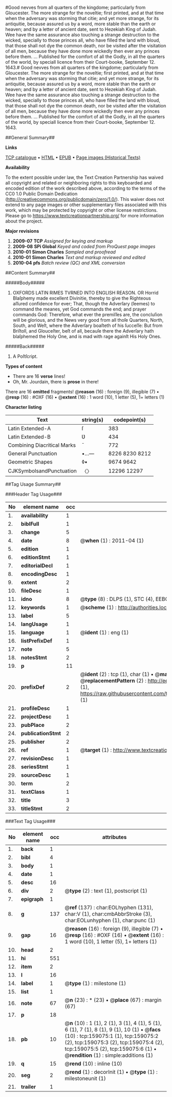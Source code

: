 #Good nevves from all quarters of the kingdome; particularly from Gloucester. The more strange for the noveltie; first printed, and at that time when the adversary was storming that citie; and yet more strange, for its antiquitie, because assured us by a word, more stable than the earth or heaven; and by a letter of ancient date, sent to Hezekiah King of Judah. Wee have the same assurance also touching a strange destruction to the wicked, specially to those princes all, who have filled the land with bloud, that those shall not dye the common death, nor be visited after the visitation of all men, because they have done more wickedly then ever any princes before them. ... Published for the comfort of all the Godly, in all the quarters of the world, by speciall licence from their Court-booke, September 12. 1643.#
Good nevves from all quarters of the kingdome; particularly from Gloucester. The more strange for the noveltie; first printed, and at that time when the adversary was storming that citie; and yet more strange, for its antiquitie, because assured us by a word, more stable than the earth or heaven; and by a letter of ancient date, sent to Hezekiah King of Judah. Wee have the same assurance also touching a strange destruction to the wicked, specially to those princes all, who have filled the land with bloud, that those shall not dye the common death, nor be visited after the visitation of all men, because they have done more wickedly then ever any princes before them. ... Published for the comfort of all the Godly, in all the quarters of the world, by speciall licence from their Court-booke, September 12. 1643.

##General Summary##

**Links**

[TCP catalogue](http://www.ota.ox.ac.uk/tcp/)  • 
[HTML](http://tei.it.ox.ac.uk/tcp/Texts-HTML/free/A85/A85350.html)  • 
[EPUB](http://tei.it.ox.ac.uk/tcp/Texts-EPUB/free/A85/A85350.epub) • 
[Page images (Historical Texts)](https://historicaltexts.jisc.ac.uk/eebo-99871141e)

**Availability**

To the extent possible under law, the Text Creation Partnership has waived all copyright and related or neighboring rights to this keyboarded and encoded edition of the work described above, according to the terms of the CC0 1.0 Public Domain Dedication (http://creativecommons.org/publicdomain/zero/1.0/). This waiver does not extend to any page images or other supplementary files associated with this work, which may be protected by copyright or other license restrictions. Please go to https://www.textcreationpartnership.org/ for more information about the project.

**Major revisions**

1. __2009-07__ __TCP__ *Assigned for keying and markup*
1. __2009-08__ __SPi Global__ *Keyed and coded from ProQuest page images*
1. __2010-01__ __Simon Charles__ *Sampled and proofread*
1. __2010-01__ __Simon Charles__ *Text and markup reviewed and edited*
1. __2010-04__ __pfs__ *Batch review (QC) and XML conversion*

##Content Summary##

#####Body#####

1. OXFORDS LATIN RIMES TVRNED INTO ENGLISH REASON.
OR Horrid Blaſphemy made excellent Divinitie, thereby to give the
Righteous aſſured confidence for ever; That, though the Adverſary
(ſeemes) to command the meanes, yet God commands the end;
and prayer commands God: Therefore, what ever the
premiſſes are, the concluſion will be glorious, and the News
very good from all thoſe Quarters, North, South, and
Weſt, where the Adverſary boaſteth of his ſucceſſe: But
from Briſtoll, and Glouceſter, beſt of all, becauſe
there the Adverſary hath blaſphemed the Holy One, and is mad with
rage againſt His Holy Ones.

#####Back#####

1. A Poſtſcript.

**Types of content**

  * There are 16 **verse** lines!
  * Oh, Mr. Jourdain, there is **prose** in there!

There are 16 **omitted** fragments! 
 @__reason__ (16) : foreign (9), illegible (7)  •  @__resp__ (16) : #OXF (16)  •  @__extent__ (16) : 1 word (10), 1 letter (5), 1+ letters (1)

**Character listing**


|Text|string(s)|codepoint(s)|
|---|---|---|
|Latin Extended-A|ſ|383|
|Latin Extended-B|Ʋ|434|
|Combining             Diacritical Marks|̄|772|
|General Punctuation|•…—|8226 8230 8212|
|Geometric Shapes|◊▪|9674 9642|
|CJKSymbolsandPunctuation|〈〉|12296 12297|

##Tag Usage Summary##

###Header Tag Usage###

|No|element name|occ|attributes|
|---|---|---|---|
|1.|__availability__|1||
|2.|__biblFull__|1||
|3.|__change__|5||
|4.|__date__|8| @__when__ (1) : 2011-04 (1)|
|5.|__edition__|1||
|6.|__editionStmt__|1||
|7.|__editorialDecl__|1||
|8.|__encodingDesc__|1||
|9.|__extent__|2||
|10.|__fileDesc__|1||
|11.|__idno__|8| @__type__ (8) : DLPS (1), STC (4), EEBO-CITATION (1), PROQUEST (1), VID (1)|
|12.|__keywords__|1| @__scheme__ (1) : http://authorities.loc.gov/ (1)|
|13.|__label__|5||
|14.|__langUsage__|1||
|15.|__language__|1| @__ident__ (1) : eng (1)|
|16.|__listPrefixDef__|1||
|17.|__note__|5||
|18.|__notesStmt__|2||
|19.|__p__|11||
|20.|__prefixDef__|2| @__ident__ (2) : tcp (1), char (1)  •  @__matchPattern__ (2) : ([0-9\-]+):([0-9IVX]+) (1), (.+) (1)  •  @__replacementPattern__ (2) : http://eebo.chadwyck.com/downloadtiff?vid=$1&page=$2 (1), https://raw.githubusercontent.com/textcreationpartnership/Texts/master/tcpchars.xml#$1 (1)|
|21.|__profileDesc__|1||
|22.|__projectDesc__|1||
|23.|__pubPlace__|2||
|24.|__publicationStmt__|2||
|25.|__publisher__|2||
|26.|__ref__|1| @__target__ (1) : http://www.textcreationpartnership.org/docs/. (1)|
|27.|__revisionDesc__|1||
|28.|__seriesStmt__|1||
|29.|__sourceDesc__|1||
|30.|__term__|2||
|31.|__textClass__|1||
|32.|__title__|3||
|33.|__titleStmt__|2||


###Text Tag Usage###

|No|element name|occ|attributes|
|---|---|---|---|
|1.|__back__|1||
|2.|__bibl__|4||
|3.|__body__|1||
|4.|__date__|1||
|5.|__desc__|16||
|6.|__div__|2| @__type__ (2) : text (1), postscript (1)|
|7.|__epigraph__|1||
|8.|__g__|137| @__ref__ (137) : char:EOLhyphen (131), char:V (1), char:cmbAbbrStroke (3), char:EOLunhyphen (1), char:punc (1)|
|9.|__gap__|16| @__reason__ (16) : foreign (9), illegible (7)  •  @__resp__ (16) : #OXF (16)  •  @__extent__ (16) : 1 word (10), 1 letter (5), 1+ letters (1)|
|10.|__head__|2||
|11.|__hi__|551||
|12.|__item__|2||
|13.|__l__|16||
|14.|__label__|1| @__type__ (1) : milestone (1)|
|15.|__list__|1||
|16.|__note__|67| @__n__ (23) : * (23)  •  @__place__ (67) : margin (67)|
|17.|__p__|18||
|18.|__pb__|10| @__n__ (10) : 1 (1), 2 (1), 3 (1), 4 (1), 5 (1), 6 (1), 7 (1), 8 (1), 9 (1), 10 (1)  •  @__facs__ (10) : tcp:159075:1 (1), tcp:159075:2 (2), tcp:159075:3 (2), tcp:159075:4 (2), tcp:159075:5 (2), tcp:159075:6 (1)  •  @__rendition__ (1) : simple:additions (1)|
|19.|__q__|15| @__rend__ (10) : inline (10)|
|20.|__seg__|2| @__rend__ (1) : decorInit (1)  •  @__type__ (1) : milestoneunit (1)|
|21.|__trailer__|1||
